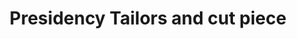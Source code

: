 ---
title: "Presidency Tailors and cut piece"
url: /pala/presidency-tailors-and-cut-piece/
shop: Schneiderei
---